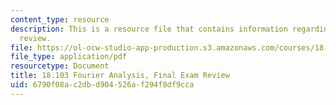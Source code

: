 ```yaml
---
content_type: resource
description: This is a resource file that contains information regarding final exam
  review.
file: https://ol-ocw-studio-app-production.s3.amazonaws.com/courses/18-103-fourier-analysis-fall-2013/6790f08ac2dbd904526af294f8df9cca_MIT18_103F13_final-rev.pdf
file_type: application/pdf
resourcetype: Document
title: 18.103 Fourier Analysis, Final Exam Review
uid: 6790f08a-c2db-d904-526a-f294f8df9cca
---
```

